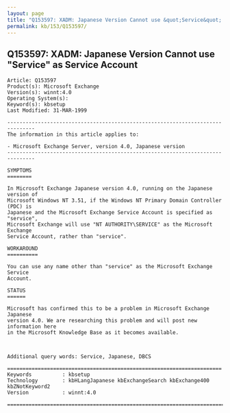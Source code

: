 ```yaml
---
layout: page
title: "Q153597: XADM: Japanese Version Cannot use &quot;Service&quot; as Service Account"
permalink: kb/153/Q153597/
---
```


## Q153597: XADM: Japanese Version Cannot use &quot;Service&quot; as Service Account

	Article: Q153597
	Product(s): Microsoft Exchange
	Version(s): winnt:4.0
	Operating System(s): 
	Keyword(s): kbsetup
	Last Modified: 31-MAR-1999
	
	-------------------------------------------------------------------------------
	The information in this article applies to:
	
	- Microsoft Exchange Server, version 4.0, Japanese version 
	-------------------------------------------------------------------------------
	
	SYMPTOMS
	========
	
	In Microsoft Exchange Japanese version 4.0, running on the Japanese version of
	Microsoft Windows NT 3.51, if the Windows NT Primary Domain Controller (PDC) is
	Japanese and the Microsoft Exchange Service Account is specified as "service",
	Microsoft Exchange will use "NT AUTHORITY\SERVICE" as the Microsoft Exchange
	Service Account, rather than "service".
	
	WORKAROUND
	==========
	
	You can use any name other than "service" as the Microsoft Exchange Service
	Account.
	
	STATUS
	======
	
	Microsoft has confirmed this to be a problem in Microsoft Exchange Japanese
	version 4.0. We are researching this problem and will post new information here
	in the Microsoft Knowledge Base as it becomes available.
	
	
	
	Additional query words: Service, Japanese, DBCS
	
	======================================================================
	Keywords          : kbsetup 
	Technology        : kbHLangJapanese kbExchangeSearch kbExchange400 kbZNotKeyword2
	Version           : winnt:4.0
	
	=============================================================================
	
